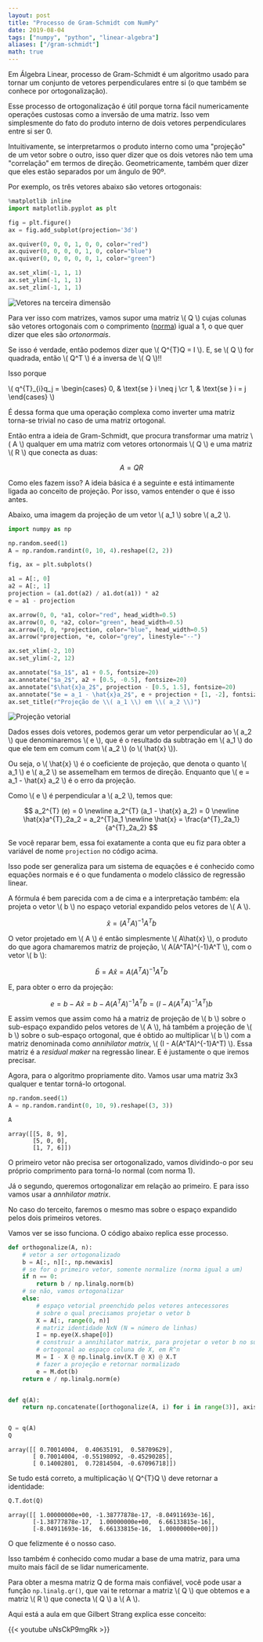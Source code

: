 ```yaml
---
layout: post
title: "Processo de Gram-Schmidt com NumPy"
date: 2019-08-04
tags: ["numpy", "python", "linear-algebra"]
aliases: ["/gram-schmidt"]
math: true
---
```


Em Álgebra Linear, processo de Gram-Schmidt é um algoritmo usado para tornar um
conjunto de vetores perpendiculares entre si (o que também se conhece por
ortogonalização).

Esse processo de ortogonalização é útil porque torna fácil numericamente
operações custosas como a inversão de uma matriz. Isso vem simplesmente do fato
do produto interno de dois vetores perpendiculares entre si ser 0.

Intuitivamente, se interpretarmos o produto interno como uma "projeção" de um
vetor sobre o outro, isso quer dizer que os dois vetores não tem uma
"correlação" em termos de direção. Geometricamente, também quer dizer que eles
estão separados por um ângulo de 90º.

Por exemplo, os três vetores abaixo são vetores ortogonais:

```python
%matplotlib inline
import matplotlib.pyplot as plt

fig = plt.figure()
ax = fig.add_subplot(projection='3d')

ax.quiver(0, 0, 0, 1, 0, 0, color="red")
ax.quiver(0, 0, 0, 0, 1, 0, color="blue")
ax.quiver(0, 0, 0, 0, 0, 1, color="green")

ax.set_xlim(-1, 1, 1)
ax.set_ylim(-1, 1, 1)
ax.set_zlim(-1, 1, 1)
```

![Vetores na terceira dimensão](./vetores.png)

Para ver isso com matrizes, vamos supor uma matriz \\( Q \\) cujas colunas são
vetores ortogonais com o comprimento
([norma](<https://en.wikipedia.org/wiki/Norm_(mathematics)>)) igual a 1, o que
quer dizer que eles são _ortonormais_.

Se isso é verdade, então podemos dizer que \\( Q^{T}Q = I \\). E, se \\( Q \\)
for quadrada, então \\( Q^T \\) é a inversa de \\( Q \\)\!\!

Isso porque

\\( q^{T}\_{i}q_j = \begin{cases} 0, & \text{se } i \neq j \cr 1, & \text{se } i
= j \end{cases} \\)

É dessa forma que uma operação complexa como inverter uma matriz torna-se
trivial no caso de uma matriz ortogonal.

Então entra a ideia de Gram-Schmidt, que procura transformar uma matriz \\( A
\\) qualquer em uma matriz com vetores ortonormais \\( Q \\) e uma matriz \\( R
\\) que conecta as duas:

$$
A = QR
$$

Como eles fazem isso? A ideia básica é a seguinte e está intimamente ligada ao
conceito de projeção. Por isso, vamos entender o que é isso antes.

Abaixo, uma imagem da projeção de um vetor \\( a_1 \\) sobre \\( a_2 \\).

```python
import numpy as np

np.random.seed(1)
A = np.random.randint(0, 10, 4).reshape((2, 2))

fig, ax = plt.subplots()

a1 = A[:, 0]
a2 = A[:, 1]
projection = (a1.dot(a2) / a1.dot(a1)) * a2
e = a1 - projection

ax.arrow(0, 0, *a1, color="red", head_width=0.5)
ax.arrow(0, 0, *a2, color="green", head_width=0.5)
ax.arrow(0, 0, *projection, color="blue", head_width=0.5)
ax.arrow(*projection, *e, color="grey", linestyle="--")

ax.set_xlim(-2, 10)
ax.set_ylim(-2, 12)

ax.annotate("$a_1$", a1 + 0.5, fontsize=20)
ax.annotate("$a_2$", a2 + [0.5, -0.5], fontsize=20)
ax.annotate("$\hat{x}a_2$", projection - [0.5, 1.5], fontsize=20)
ax.annotate("$e = a_1 - \hat{x}a_2$", e + projection + [1, -2], fontsize=15)
ax.set_title(r"Projeção de \\( a_1 \\) em \\( a_2 \\)")
```

![Projeção vetorial](./projecao-vetorial.png)

Dados esses dois vetores, podemos gerar um vetor perpendicular ao \\( a_2 \\)
que denominaremos \\( e \\), que é o resultado da subtração em \\( a_1 \\) do
que ele tem em comum com \\( a_2 \\) (o \\( \hat{x} \\)).

Ou seja, o \\( \hat{x} \\) é o coeficiente de projeção, que denota o quanto \\(
a_1 \\) e \\( a_2 \\) se assemelham em termos de direção. Enquanto que \\( e =
a_1 - \hat{x} a_2 \\) é o erro da projeção.

Como \\( e \\) é perpendicular a \\( a_2 \\), temos que:

$$
a_2^{T} (e) = 0 \newline
a_2^{T} (a_1 - \hat{x} a_2) = 0 \newline
\hat{x}a^{T}_2a_2 = a_2^{T}a_1 \newline
\hat{x} = \frac{a^{T}_2a_1}{a^{T}_2a_2}
$$

Se você reparar bem, essa foi exatamente a conta que eu fiz para obter a
variável de nome `projection` no código acima.

Isso pode ser generaliza para um sistema de equações e é conhecido como equações
normais e é o que fundamenta o modelo clássico de regressão linear.

A fórmula é bem parecida com a de cima e a interpretação também: ela projeta o
vetor \\( b \\) no espaço vetorial expandido pelos vetores de \\( A \\).

$$
\hat{x} = (A^TA)^{-1}A^Tb
$$

O vetor projetado em \\( A \\) é então simplesmente \\( A\hat{x} \\), o produto
do que agora chamaremos matriz de projeção, \\( A(A^TA)^{-1}A^T \\), com o vetor
\\( b \\):

$$
\hat{b} = A\hat{x} = A(A^TA)^{-1}A^Tb
$$

E, para obter o erro da projeção:

$$
e = b - A\hat{x} = b - A(A^TA)^{-1}A^Tb = (I - A(A^TA)^{-1}A^T)b
$$

E assim vemos que assim como há a matriz de projeção de \\( b \\) sobre o
sub-espaço expandido pelos vetores de \\( A \\), há também a projeção de \\( b
\\) sobre o sub-espaço ortogonal, que é obtido ao multiplicar \\( b \\) com a
matriz denominada como _annihilator matrix_, \\( (I - A(A^TA)^{-1}A^T) \\). Essa
matriz é a _residual maker_ na regressão linear. E é justamente o que iremos
precisar.

Agora, para o algoritmo propriamente dito. Vamos usar uma matriz 3x3 qualquer e
tentar torná-lo ortogonal.

```python
np.random.seed(1)
A = np.random.randint(0, 10, 9).reshape((3, 3))

A
```

    array([[5, 8, 9],
           [5, 0, 0],
           [1, 7, 6]])

O primeiro vetor não precisa ser ortogonalizado, vamos dividindo-o por seu
próprio comprimento para torná-lo normal (com norma 1).

Já o segundo, queremos ortogonalizar em relação ao primeiro. E para isso vamos
usar a _annhilator matrix_.

No caso do terceito, faremos o mesmo mas sobre o espaço expandido pelos dois
primeiros vetores.

Vamos ver se isso funciona. O código abaixo replica esse processo.

```python
def orthogonalize(A, n):
    # vetor a ser ortogonalizado
    b = A[:, n][:, np.newaxis]
    # se for o primeiro vetor, somente normalize (norma igual a um)
    if n == 0:
        return b / np.linalg.norm(b)
    # se não, vamos ortogonalizar
    else:
        # espaço vetorial preenchido pelos vetores antecessores
        # sobre o qual precisamos projetar o vetor b
        X = A[:, range(0, n)]
        # matriz identidade NxN (N = número de linhas)
        I = np.eye(X.shape[0])
        # construir a annihilator matrix, para projetar o vetor b no sub-espaço
        # ortogonal ao espaço coluna de X, em R^n
        M = I - X @ np.linalg.inv(X.T @ X) @ X.T
        # fazer a projeção e retornar normalizado
        e = M.dot(b)
    return e / np.linalg.norm(e)


def q(A):
    return np.concatenate([orthogonalize(A, i) for i in range(3)], axis=1)


Q = q(A)
Q
```

    array([[ 0.70014004,  0.40635191,  0.58709629],
           [ 0.70014004, -0.55198092, -0.45290285],
           [ 0.14002801,  0.72814504, -0.67096718]])

Se tudo está correto, a multiplicação \\( Q^{T}Q \\) deve retornar a identidade:

```python
Q.T.dot(Q)
```

    array([[ 1.00000000e+00, -1.38777878e-17, -8.04911693e-16],
           [-1.38777878e-17,  1.00000000e+00,  6.66133815e-16],
           [-8.04911693e-16,  6.66133815e-16,  1.00000000e+00]])

O que felizmente é o nosso caso.

Isso também é conhecido como mudar a base de uma matriz, para uma muito mais
fácil de se lidar numericamente.

Para obter a mesma matriz Q de forma mais confiável, você pode usar a função
`np.linalg.qr()`, que vai te retornar a matriz \\( Q \\) que obtemos e a matriz
\\( R \\) que conecta \\( Q \\) a \\( A \\).

Aqui está a aula em que Gilbert Strang explica esse conceito:

{{< youtube uNsCkP9mgRk >}}
